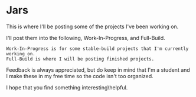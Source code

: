 # Jars
This is where I'll be posting some of the projects I've been working on.

I'll post them into the following, Work-In-Progress, and Full-Build.

	Work-In-Progress is for some stable-build projects that I'm currently working on.
	Full-Build is where I will be posting finished projects.

Feedback is always appreciated, but do keep in mind that I'm a student and I make these in my free time so the code isn't too organized.

I hope that you find something interesting\helpful.
